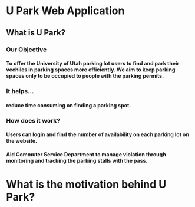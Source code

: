 # U Park Web Application
## What is U Park?
### Our Objective 
#### To offer the University of Utah parking lot users to find and park their vechiles in parking spaces more efficiently. We aim to keep parking spaces only to be occupied to people with the parking permits.

### It helps...
#### reduce time consuming on finding a parking spot.

### How does it work?
#### Users can login and find the number of availability on each parking lot on the website.
#### Aid Commuter Service Department to manage violation through monitoring and tracking the parking stalls with the pass.

# What is the motivation behind U Park?
